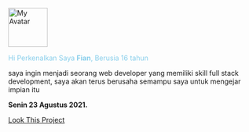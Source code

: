 <img alt="My Avatar" style="width:80px; height:80px; display: inline;" src="https://gchan1319.github.io/img/gw.jpg"><p style="color:skyblue; display:block;">Hi Perkenalkan Saya <b>Fian</b>, Berusia 16 tahun</p>
<p>saya ingin menjadi seorang web developer yang memiliki skill full stack development, saya akan terus berusaha semampu saya untuk mengejar impian itu</p>
<p><b>Senin 23 Agustus 2021.</b></p>
<a href="https://gchan1319.github.io">Look This Project</a>
